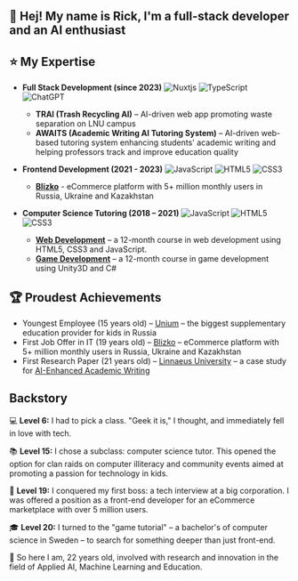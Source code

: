 ## 👋 Hej! My name is Rick, I'm a full-stack developer and an AI enthusiast

## ⭐ My Expertise

- **Full Stack Development (since 2023)**
  ![Nuxtjs](https://img.shields.io/badge/Nuxt-002E3B?style=for-the-badge&logo=nuxtdotjs&logoColor=#00DC82)
  ![TypeScript](https://img.shields.io/badge/typescript-%23007ACC.svg?style=for-the-badge&logo=typescript&logoColor=white)
  ![ChatGPT](https://img.shields.io/badge/chatGPT-74aa9c?style=for-the-badge&logo=openai&logoColor=white)

  - **TRAI (Trash Recycling AI)** – AI-driven web app promoting waste separation on LNU campus
  - **AWAITS (Academic Writing AI Tutoring System)** – AI-driven web-based tutoring system enhancing students' academic writing and helping professors track and improve education quality

- **Frontend Development (2021 - 2023)**
  ![JavaScript](https://img.shields.io/badge/javascript-%23323330.svg?style=for-the-badge&logo=javascript&logoColor=%23F7DF1E)
  ![HTML5](https://img.shields.io/badge/html5-%23E34F26.svg?style=for-the-badge&logo=html5&logoColor=white)
  ![CSS3](https://img.shields.io/badge/css3-%231572B6.svg?style=for-the-badge&logo=css3&logoColor=white)

  - **[Blizko](https://blizko.ru/)** - eCommerce platform with 5+ million monthly users in Russia, Ukraine and Kazakhstan

- **Computer Science Tutoring (2018 – 2021)**
  ![JavaScript](https://img.shields.io/badge/javascript-%23323330.svg?style=for-the-badge&logo=javascript&logoColor=%23F7DF1E)
  ![HTML5](https://img.shields.io/badge/html5-%23E34F26.svg?style=for-the-badge&logo=html5&logoColor=white)
  ![CSS3](https://img.shields.io/badge/css3-%231572B6.svg?style=for-the-badge&logo=css3&logoColor=white)

  - **[Web Development](https://online.unium.ru/it/web)** – a 12-month course in web development using HTML5, CSS3 and JavaScript.
  - **[Game Development](https://online.unium.ru/it/game)** – a 12-month course in game development using Unity3D and C#

## 🏆 Proudest Achievements

- Youngest Employee (15 years old) – [Unium](https://unium.ru) – the biggest supplementary education provider for kids in Russia
- First Job Offer in IT (19 years old) – [Blizko](https://blizko.ru/) – eCommerce platform with 5+ million monthly users in Russia, Ukraine and Kazakhstan
- First Research Paper (21 years old) – [Linnaeus University](https://lnu.se/) – a case study for [AI-Enhanced Academic Writing](https://scholar.google.com/citations?view_op=view_citation&hl=en&user=WeqNc00AAAAJ&citation_for_view=WeqNc00AAAAJ:u5HHmVD_uO8C)

## Backstory
💻 **Level 6:** I had to pick a class. "Geek it is," I thought, and immediately fell in love with tech.

📚 **Level 15:** I chose a subclass: computer science tutor. This opened the option for clan raids on computer illiteracy and community events aimed at promoting a passion for technology in kids.

🎯 **Level 19:** I conquered my first boss: a tech interview at a big corporation. I was offered a position as a front-end developer for an eCommerce marketplace with over 5 million users.

🎓 **Level 20:** I turned to the "game tutorial" – a bachelor's of computer science in Sweden – to search for something deeper than just front-end.

🌟 So here I am, 22 years old, involved with research and innovation in the field of Applied AI, Machine Learning and Education.
